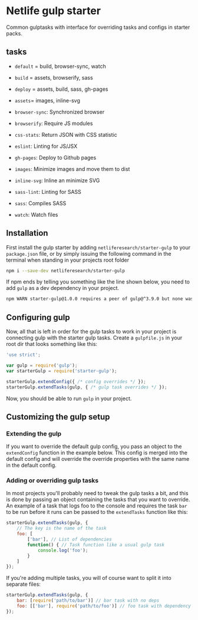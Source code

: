 # Netlife gulp starter
Common gulptasks with interface for overriding tasks and configs in starter packs.

## tasks

* `default` = build, browser-sync, watch
* `build` = assets, browserify, sass
* `deploy` = assets, build, sass, gh-pages
* `assets`= images, inline-svg

* `browser-sync`: Synchronized browser
* `browserify`: Require JS modules
* `css-stats`: Return JSON with CSS statistic
* `eslint`: Linting for JS/JSX
* `gh-pages`: Deploy to Github pages
* `images`: Minimize images and move them to dist
* `inline-svg`: Inline an minimize SVG
* `sass-lint`: Linting for SASS
* `sass`: Compiles SASS
* `watch`: Watch files


## Installation
First install the gulp starter by adding `netliferesearch/starter-gulp` to your `package.json` file, or by simply issuing the following command in the terminal when standing in your projects root folder

```sh
npm i --save-dev netliferesearch/starter-gulp
```

If npm ends by telling you something like the line shown below, you need to add `gulp` as a dev dependency in your project.

```sh
npm WARN starter-gulp@1.0.0 requires a peer of gulp@^3.9.0 but none was installed.
```

## Configuring gulp
Now, all that is left in order for the gulp tasks to work in your project is connecting gulp with the starter gulp tasks. Create a `gulpfile.js` in your root dir that looks something like this:

```js
'use strict';

var gulp = require('gulp');
var starterGulp = require('starter-gulp');

starterGulp.extendConfig({ /* config overrides */ });
starterGulp.extendTasks(gulp, { /* gulp task overrides */ });
```

Now, you should be able to run `gulp` in your project.

## Customizing the gulp setup

### Extending the gulp
If you want to override the default gulp config, you pass an object to the `extendConfig` function in the example below. This config is merged into the default config and will override the override properties with the same name in the default config.

### Adding or overriding gulp tasks
In most projects you'll probably need to tweak the gulp tasks a bit, and this is done by passing an object containing the tasks that you want to override. An example of a task that logs foo to the console and requires the task `bar` to be run before it runs can be passed to the `extendTasks` function like this:

```js
starterGulp.extendTasks(gulp, {
	// The key is the name of the task
	foo: [
		['bar'], // List of dependencies
		function() { // Task function like a usual gulp task
			console.log('foo');
		}
	]
});
```

If you're adding multiple tasks, you will of course want to split it into separate files:

```js
starterGulp.extendTasks(gulp, {
	bar: [require('path/to/bar')] // bar task with no deps
	foo: [['bar'], require('path/to/foo')] // foo task with dependency on bar
});
```
